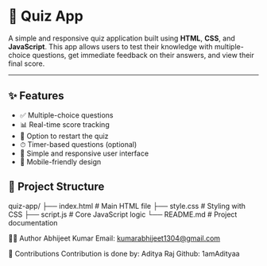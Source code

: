 # 🧠 Quiz App

A simple and responsive quiz application built using **HTML**, **CSS**, and **JavaScript**. This app allows users to test their knowledge with multiple-choice questions, get immediate feedback on their answers, and view their final score.

---

## ✨ Features

- ✅ Multiple-choice questions
- 📊 Real-time score tracking
- 🔄 Option to restart the quiz
- ⏱ Timer-based questions (optional)
- 🎨 Simple and responsive user interface
- 📱 Mobile-friendly design


## 📂 Project Structure
quiz-app/
├── index.html # Main HTML file
├── style.css # Styling with CSS
├── script.js # Core JavaScript logic
└── README.md # Project documentation

🙋‍♂️ Author
Abhijeet Kumar
Email: kumarabhijeet1304@gmail.com

🤝 Contributions
Contribution is done by:
Aditya Raj
Github: 1amAdityaa

